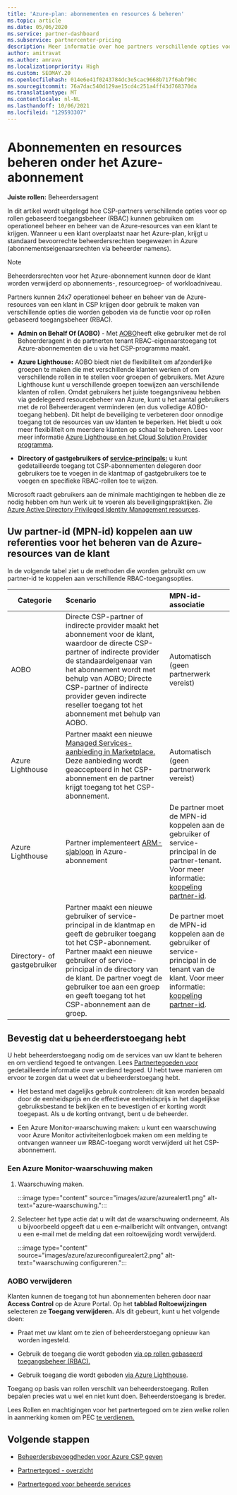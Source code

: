 ```yaml
---
title: 'Azure-plan: abonnementen en resources & beheren'
ms.topic: article
ms.date: 05/06/2020
ms.service: partner-dashboard
ms.subservice: partnercenter-pricing
description: Meer informatie over hoe partners verschillende opties voor op rollen gebaseerd toegangsbeheer (RBAC) kunnen gebruiken om operationeel beheer en beheer van de Azure-resources van een klant te krijgen.
author: amitravat
ms.author: amrava
ms.localizationpriority: High
ms.custom: SEOMAY.20
ms.openlocfilehash: 014e6e41f0243784dc3e5cac9668b717f6abf90c
ms.sourcegitcommit: 76a7dac540d129ae15cd4c251a4ff43d768370da
ms.translationtype: MT
ms.contentlocale: nl-NL
ms.lasthandoff: 10/06/2021
ms.locfileid: "129593307"
---
```

# <a name="manage-subscriptions-and-resources-under-the-azure-plan"></a>Abonnementen en resources beheren onder het Azure-abonnement

**Juiste rollen:** Beheerdersagent


In dit artikel wordt uitgelegd hoe CSP-partners verschillende opties voor op rollen gebaseerd toegangsbeheer (RBAC) kunnen gebruiken om operationeel beheer en beheer van de Azure-resources van een klant te krijgen. Wanneer u een klant overplaatst naar het Azure-plan, krijgt u standaard bevoorrechte beheerdersrechten toegewezen in Azure (abonnementseigenaarsrechten via beheerder namens).

 > [!NOTE]
 > Beheerdersrechten voor het Azure-abonnement kunnen door de klant worden verwijderd op abonnements-, resourcegroep- of workloadniveau. 

 Partners kunnen 24x7 operationeel beheer en beheer van de Azure-resources van een klant in CSP krijgen door gebruik te maken van verschillende opties die worden geboden via de functie voor op rollen gebaseerd toegangsbeheer (RBAC). 

- **Admin on Behalf Of (AOBO)** - Met [AOBO](https://channel9.msdn.com/Series/cspdev/Module-11-Admin-On-Behalf-Of-AOBO)heeft elke gebruiker met de rol Beheerderagent in de partnerten tenant RBAC-eigenaarstoegang tot Azure-abonnementen die u via het CSP-programma maakt.

- **Azure Lighthouse:** AOBO biedt niet de flexibiliteit om afzonderlijke groepen te maken die met verschillende klanten werken of om verschillende rollen in te stellen voor groepen of gebruikers. Met Azure Lighthouse kunt u verschillende groepen toewijzen aan verschillende klanten of rollen. Omdat gebruikers het juiste toegangsniveau hebben via gedelegeerd resourcebeheer van Azure, kunt u het aantal gebruikers met de rol Beheerderagent verminderen (en dus volledige AOBO-toegang hebben). Dit helpt de beveiliging te verbeteren door onnodige toegang tot de resources van uw klanten te beperken. Het biedt u ook meer flexibiliteit om meerdere klanten op schaal te beheren. Lees voor meer informatie [Azure Lighthouse en het Cloud Solution Provider programma](/azure/lighthouse/concepts/cloud-solution-provider).

- **Directory of gastgebruikers of [service-principals:](/azure/active-directory/develop/app-objects-and-service-principals)** u kunt gedetailleerde toegang tot CSP-abonnementen delegeren door gebruikers toe te voegen in de klantmap of gastgebruikers toe te voegen en specifieke RBAC-rollen toe te wijzen.

Microsoft raadt gebruikers aan de minimale machtigingen te hebben die ze nodig hebben om hun werk uit te voeren als beveiligingspraktijken. Zie [Azure Active Directory Privileged Identity Management resources](/azure/active-directory/privileged-identity-management/pim-configure).

## <a name="link-your-partner-id-mpn-id-to-your-credentials-for-managing-customers-azure-resources"></a>Uw partner-id (MPN-id) koppelen aan uw referenties voor het beheren van de Azure-resources van de klant

In de volgende tabel ziet u de methoden die worden gebruikt om uw partner-id te koppelen aan verschillende RBAC-toegangsopties.

|**Categorie**   |**Scenario**   |**MPN-id-associatie**|
|-----------------|:------------------------|:------------------|
|AOBO   |Directe CSP-partner of indirecte provider maakt het abonnement voor de klant, waardoor de directe CSP-partner of indirecte provider de standaardeigenaar van het abonnement wordt met behulp van AOBO; Directe CSP-partner of indirecte provider geven indirecte reseller toegang tot het abonnement met behulp van AOBO.|Automatisch (geen partnerwerk vereist)|
|Azure Lighthouse|Partner maakt een nieuwe [Managed Services-aanbieding in Marketplace.](/azure/lighthouse/concepts/managed-services-offers) Deze aanbieding wordt geaccepteerd in het CSP-abonnement en de partner krijgt toegang tot het CSP-abonnement.|Automatisch (geen partnerwerk vereist)|
|Azure Lighthouse|Partner implementeert [ARM-sjabloon](/azure/lighthouse/how-to/onboard-customer) in Azure-abonnement|De partner moet de MPN-id koppelen aan de gebruiker of service-principal in de partner-tenant. Voor meer informatie: [koppeling partner-id](/azure/billing/billing-partner-admin-link-started).|
|Directory- of gastgebruiker|Partner maakt een nieuwe gebruiker of service-principal in de klantmap en geeft de gebruiker toegang tot het CSP-abonnement. Partner maakt een nieuwe gebruiker of service-principal in de directory van de klant. De partner voegt de gebruiker toe aan een groep en geeft toegang tot het CSP-abonnement aan de groep.|De partner moet de MPN-id koppelen aan de gebruiker of service-principal in de tenant van de klant. Voor meer informatie: [koppeling partner-id](/azure/billing/billing-partner-admin-link-started).|

## <a name="confirm-that-you-have-admin-access"></a>Bevestig dat u beheerderstoegang hebt

U hebt beheerderstoegang nodig om de services van uw klant te beheren en om verdiend tegoed te ontvangen. Lees [Partnertegoeden voor](partner-earned-credit.md) gedetailleerde informatie over verdiend tegoed. U hebt twee manieren om ervoor te zorgen dat u weet dat u beheerderstoegang hebt.

- Het bestand met dagelijks gebruik controleren: dit kan worden bepaald door de eenheidsprijs en de effectieve eenheidsprijs in het dagelijkse gebruiksbestand te bekijken en te bevestigen of er korting wordt toegepast. Als u de korting ontvangt, bent u de beheerder.

- Een Azure Monitor-waarschuwing maken: u kunt [](/azure/azure-monitor/platform/alerts-activity-log) een waarschuwing voor Azure Monitor activiteitenlogboek maken om een melding te ontvangen wanneer uw RBAC-toegang wordt verwijderd uit het CSP-abonnement.

### <a name="create-an-azure-monitor-alert"></a>Een Azure Monitor-waarschuwing maken

1. Waarschuwing maken.

   :::image type="content" source="images/azure/azurealert1.png" alt-text="azure-waarschuwing.":::

2. Selecteer het type actie dat u wilt dat de waarschuwing onderneemt. Als u bijvoorbeeld opgeeft dat u een e-mailbericht wilt ontvangen, ontvangt u een e-mail met de melding dat een roltoewijzing wordt verwijderd.

   :::image type="content" source="images/azure/azureconfigurealert2.png" alt-text="waarschuwing configureren.":::

### <a name="aobo-removal"></a>AOBO verwijderen

Klanten kunnen de toegang tot hun abonnementen beheren door naar **Access Control** op de Azure Portal. Op het **tabblad Roltoewijzingen** selecteren ze **Toegang verwijderen.** Als dit gebeurt, kunt u het volgende doen:

- Praat met uw klant om te zien of beheerderstoegang opnieuw kan worden ingesteld.

- Gebruik de toegang die wordt geboden [via op rollen gebaseerd toegangsbeheer (RBAC).](/azure/role-based-access-control/overview)

- Gebruik toegang die wordt geboden [via Azure Lighthouse](https://azure.microsoft.com/services/azure-lighthouse/).

Toegang op basis van rollen verschilt van beheerderstoegang. Rollen bepalen precies wat u wel en niet kunt doen. Beheerderstoegang is breder.

Lees Rollen en machtigingen voor het partnertegoed om te zien welke rollen in aanmerking komen om PEC [te verdienen.](https://query.prod.cms.rt.microsoft.com/cms/api/am/binary/RE3QuW2)

## <a name="next-steps"></a>Volgende stappen

- [Beheerdersbevoegdheden voor Azure CSP geven](reinstate-csp.md)

- [Partnertegoed - overzicht](partner-earned-credit.md)

- [Partnertegoed voor beheerde services](partner-earned-credit-explanation.md)